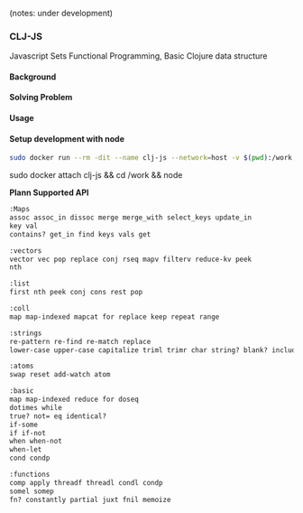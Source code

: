 (notes: under development)
### CLJ-JS

Javascript Sets Functional Programming, Basic Clojure data structure   

#### Background 
#### Solving Problem 
#### Usage 

#### Setup  development with node 

```sh
sudo docker run --rm -dit --name clj-js --network=host -v $(pwd):/work node:alpine /bin/sh
```
sudo docker attach clj-js && cd /work && node


**Plann Supported API**

```txt 
:Maps
assoc assoc_in dissoc merge merge_with select_keys update_in
key val
contains? get_in find keys vals get

:vectors
vector vec pop replace conj rseq mapv filterv reduce-kv peek
nth 

:list
first nth peek conj cons rest pop 

:coll 
map map-indexed mapcat for replace keep repeat range 

:strings
re-pattern re-find re-match replace
lower-case upper-case capitalize triml trimr char string? blank? includes?

:atoms 
swap reset add-watch atom

:basic
map map-indexed reduce for doseq
dotimes while
true? not= eq identical?
if-some
if if-not
when when-not
when-let
cond condp 

:functions
comp apply threadf threadl condl condp
somel somep
fn? constantly partial juxt fnil memoize
```



